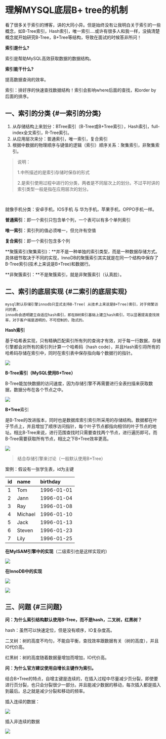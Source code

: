 # 理解MYSQL底层B+ tree的机制

看了很多关于索引的博客，讲的大同小异。但是始终没有让我明白关于索引的一些概念，如B-Tree索引，Hash索引，唯一索引....或许有很多人和我一样，没搞清楚概念就开始研究B-Tree，B+Tree等结构，导致在面试的时候答非所问！

**索引是什么?**

索引是帮助MySQL高效获取数据的数据结构。

**索引能干什么?**

提高数据查询的效率。

索引：排好序的快速查找数据结构！索引会影响where后面的查找，和order by 后面的排序。

## 一、索引的分类 {#一索引的分类}

1. 从存储结构上来划分：BTree索引（B-Tree或B+Tree索引），Hash索引，full-index全文索引，R-Tree索引。
2. 从应用层次来分：普通索引，唯一索引，复合索引
3. 根据中数据的物理顺序与键值的逻辑（索引）顺序关系：聚集索引，非聚集索引。

> 说明：
>
> 1️.中所描述的是索引存储时保存的形式
>
> 2️.是索引使用过程中进行的分类，两者是不同层次上的划分。不过平时讲的索引类型一般是指在应用层次的划分。

​ 

就像手机分类：安卓手机，IOS手机 与 华为手机，苹果手机，OPPO手机一样。

**普通索引**：即一个索引只包含单个列，一个表可以有多个单列索引

**唯一索引**：索引列的值必须唯一，但允许有空值

**复合索引**：即一个索引包含多个列

**聚簇索引\(聚集索引\)：**并不是一种单独的索引类型，而是一种数据存储方式。具体细节取决于不同的实现，InnoDB的聚簇索引其实就是在同一个结构中保存了B-Tree索引\(技术上来说是B+Tree\)和数据行。

**非聚簇索引：**不是聚簇索引，就是非聚簇索引（认真脸）。

## 二、索引的底层实现 {#二索引的底层实现}

```
mysql默认存储引擎innodb只显式支持B-Tree( 从技术上来说是B+Tree)索引，对于频繁访问的表，
innodb会透明建立自适应hash索引，即在B树索引基础上建立hash索引，可以显著提高查找效率，对于客户端是透明的，不可控制的，隐式的。
```

**Hash索引**

基于哈希表实现，只有精确匹配索引所有列的查询才有效，对于每一行数据，存储引擎都会对所有的索引列计算一个哈希码（hash code），并且Hash索引将所有的哈希码存储在索引中，同时在索引表中保存指向每个数据行的指针。

![](http://p34qzbztu.bkt.clouddn.com/201805191452_413.png?imageView1/JannLee/md/01)

**B-Tree索引（MySQL使用B+Tree）**

​ B-Tree能加快数据的访问速度，因为存储引擎不再需要进行全表扫描来获取数据，数据分布在各个节点之中。

![](http://p34qzbztu.bkt.clouddn.com/201805191426_250.png?imageView1/JannLee/md/01)

**B+Tree**索引

​ 是B-Tree的改进版本，同时也是数据库索引索引所采用的存储结构。数据都在叶子节点上，并且增加了顺序访问指针，每个叶子节点都指向相邻的叶子节点的地址。相比B-Tree来说，进行范围查找时只需要查找两个节点，进行遍历即可。而B-Tree需要获取所有节点，相比之下B+Tree效率更高。

![](http://p34qzbztu.bkt.clouddn.com/201805191424_706.png?imageView1/JannLee/md/01)

> 结合存储引擎来讨论（一般默认使用B+Tree）

案例：假设有一张学生表，id为主键

| id | name | birthday |
| :--- | :--- | :--- |
| 1 | Tom | 1996-01-01 |
| 2 | Jann | 1996-01-04 |
| 3 | Ray | 1996-01-08 |
| 4 | Michael | 1996-01-10 |
| 5 | Jack | 1996-01-13 |
| 6 | Steven | 1996-01-23 |
| 7 | Lily | 1996-01-25 |

**在MyISAM引擎中的实现**（二级索引也是这样实现的）

![](http://p34qzbztu.bkt.clouddn.com/201805191452_953.png?imageView1/JannLee/md/01)

**在InnoDB中的实现**

![](http://p34qzbztu.bkt.clouddn.com/201805191433_127.png?imageView1/JannLee/md/01)

![](http://p34qzbztu.bkt.clouddn.com/201805211228_84.png?imageView1/JannLee/md/01)

## 三、问题 {#三问题}

**问：为什么索引结构默认使用B-Tree，而不是hash，二叉树，红黑树？**

hash：虽然可以快速定位，但是没有顺序，IO复杂度高。

二叉树：树的高度不均匀，不能自平衡，查找效率跟数据有关（树的高度），并且IO代价高。

红黑树：树的高度随着数据量增加而增加，IO代价高。

**问：为什么官方建议使用自增长主键作为索引。**

结合B+Tree的特点，自增主键是连续的，在插入过程中尽量减少页分裂，即使要进行页分裂，也只会分裂很少一部分。并且能减少数据的移动，每次插入都是插入到最后。总之就是减少分裂和移动的频率。

插入连续的数据：

![](http://p34qzbztu.bkt.clouddn.com/201805191537_258.gif?imageView1/JannLee/md/01)

插入非连续的数据

![](http://p34qzbztu.bkt.clouddn.com/201805191538_202.gif?imageView1/JannLee/md/01)

